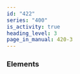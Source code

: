 ```yaml
---
id: "422"
series: "400"
is_activity: true
heading_level: 3
page_in_manual: 420-3
---
```


### Elements
